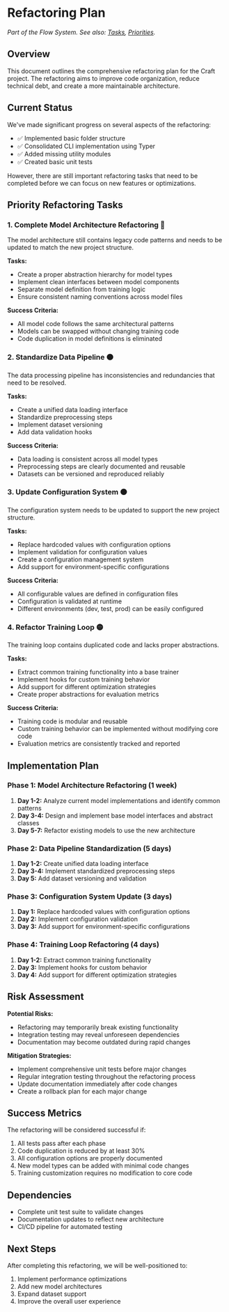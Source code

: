 # Refactoring Plan

*Part of the Flow System. See also: [Tasks](../active/tasks.md), [Priorities](priorities.md).*

## Overview

This document outlines the comprehensive refactoring plan for the Craft project. The refactoring aims to improve code organization, reduce technical debt, and create a more maintainable architecture.

## Current Status

We've made significant progress on several aspects of the refactoring:

- ✅ Implemented basic folder structure
- ✅ Consolidated CLI implementation using Typer
- ✅ Added missing utility modules
- ✅ Created basic unit tests

However, there are still important refactoring tasks that need to be completed before we can focus on new features or optimizations.

## Priority Refactoring Tasks

### 1. Complete Model Architecture Refactoring 🔴

The model architecture still contains legacy code patterns and needs to be updated to match the new project structure.

**Tasks:**
- Create a proper abstraction hierarchy for model types
- Implement clean interfaces between model components
- Separate model definition from training logic
- Ensure consistent naming conventions across model files

**Success Criteria:**
- All model code follows the same architectural patterns
- Models can be swapped without changing training code
- Code duplication in model definitions is eliminated

### 2. Standardize Data Pipeline 🟠

The data processing pipeline has inconsistencies and redundancies that need to be resolved.

**Tasks:**
- Create a unified data loading interface
- Standardize preprocessing steps
- Implement dataset versioning
- Add data validation hooks

**Success Criteria:**
- Data loading is consistent across all model types
- Preprocessing steps are clearly documented and reusable
- Datasets can be versioned and reproduced reliably

### 3. Update Configuration System 🟠

The configuration system needs to be updated to support the new project structure.

**Tasks:**
- Replace hardcoded values with configuration options
- Implement validation for configuration values
- Create a configuration management system
- Add support for environment-specific configurations

**Success Criteria:**
- All configurable values are defined in configuration files
- Configuration is validated at runtime
- Different environments (dev, test, prod) can be easily configured

### 4. Refactor Training Loop 🟡

The training loop contains duplicated code and lacks proper abstractions.

**Tasks:**
- Extract common training functionality into a base trainer
- Implement hooks for custom training behavior
- Add support for different optimization strategies
- Create proper abstractions for evaluation metrics

**Success Criteria:**
- Training code is modular and reusable
- Custom training behavior can be implemented without modifying core code
- Evaluation metrics are consistently tracked and reported

## Implementation Plan

### Phase 1: Model Architecture Refactoring (1 week)

1. **Day 1-2:** Analyze current model implementations and identify common patterns
2. **Day 3-4:** Design and implement base model interfaces and abstract classes
3. **Day 5-7:** Refactor existing models to use the new architecture

### Phase 2: Data Pipeline Standardization (5 days)

1. **Day 1-2:** Create unified data loading interface
2. **Day 3-4:** Implement standardized preprocessing steps
3. **Day 5:** Add dataset versioning and validation

### Phase 3: Configuration System Update (3 days)

1. **Day 1:** Replace hardcoded values with configuration options
2. **Day 2:** Implement configuration validation
3. **Day 3:** Add support for environment-specific configurations

### Phase 4: Training Loop Refactoring (4 days)

1. **Day 1-2:** Extract common training functionality
2. **Day 3:** Implement hooks for custom behavior
3. **Day 4:** Add support for different optimization strategies

## Risk Assessment

**Potential Risks:**
- Refactoring may temporarily break existing functionality
- Integration testing may reveal unforeseen dependencies
- Documentation may become outdated during rapid changes

**Mitigation Strategies:**
- Implement comprehensive unit tests before major changes
- Regular integration testing throughout the refactoring process
- Update documentation immediately after code changes
- Create a rollback plan for each major change

## Success Metrics

The refactoring will be considered successful if:

1. All tests pass after each phase
2. Code duplication is reduced by at least 30%
3. All configuration options are properly documented
4. New model types can be added with minimal code changes
5. Training customization requires no modification to core code

## Dependencies

- Complete unit test suite to validate changes
- Documentation updates to reflect new architecture
- CI/CD pipeline for automated testing

## Next Steps

After completing this refactoring, we will be well-positioned to:
1. Implement performance optimizations
2. Add new model architectures
3. Expand dataset support
4. Improve the overall user experience 